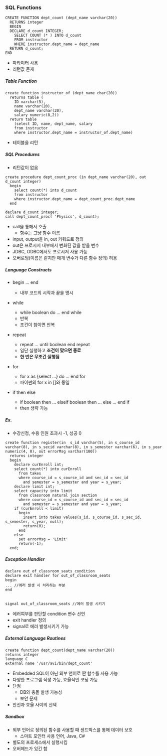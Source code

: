 ### SQL Functions

```
CREATE FUNCTION dept_count (dept_name varchar(20))
  RETURNS integer
  BEGIN
  DECLARE d_count INTEGER;
    SELECT COUNT (* ) INTO d_count
    FROM instructor
    WHERE instructor.dept_name = dept_name
  RETURN d_count;
END
```

- 파라미터 사용
- 리턴값 존재

##### Table Function

```
create function instructor_of (dept_name char(20))
  returns table (
    ID varchar(5),
    name varchar(20),
    dept_name varchar(20),
    salary numeric(8,2))
  return table
    (select ID, name, dept_name, salary
    from instructor
    where instructor.dept_name = instructor_of.dept_name)
```

- 테이블을 리턴

##### SQL Procedures

- 리턴값이 없음

```
create procedure dept_count_proc (in dept_name varchar(20), out d_count integer)
  begin
    select count(*) into d_count
    from instructor
    where instructor.dept_name = dept_count_proc.dept_name
  end
```

```
declare d_count integer;
call dept_count_proc( 'Physics', d_count);
```

- call을 통해서 호출
  - 함수는 그냥 함수 이름
- input, output을 in, out 키워드로 정의
- out은 프로시저 내부에서 변화된 값을 받을 변수
- JDBC, ODBC에서도 프로시저 사용 가능
- 오버로딩(이름은 같지만 매개 변수가 다른 함수 정의) 허용

##### Language Constructs

- begin ... end
  - 내부 코드의 시작과 끝을 명시
- while
  - while boolean do ... end while
  - 반복
  - 조건이 참이면 반복
- repeat
  - repeat ... until boolean end repeat
  - 일단 실행하고 **조건이 맞으면 종료**
  - **한 번은 무조건 실행됨**
- for

  - for x as {select ...} do ... end for
  - 파이썬의 for x in []와 동일

- if then else
  - if boolean then ... elseif boolean then ... else ... end if
  - then 생략 가능

##### Ex.

- 수강신청, 수용 인원 초과시 -1, 성공 0

```
create function register(in  s_id varchar(5), in s_course_id varchar(8), in s_secid varchar(8), in s_semester varchar(6), in s_year numeric(4, 0), out errorMsg varChar(100))
  returns integer
  begin
    declare curEnroll int;
    select count(*) into curEnroll
      from takes
      where course_id = s_course_id and sec_id = sec_id
        and semester = s_semester and year = s_year;
    declare limit int;
    select capacity into limit
      from classroom natural join section
      where course_id = s_course_id and sec_id = sec_id
        and semester = s_semester and year = s_year;
    if (curEnroll < limit)
      begin
        insert into takes values(s_id, s_course_id, s_sec_id, s_semester, s_year, null);
        return(0);
      end
    else
      set errorMsg = 'Limit'
      return(-1);
  end;
```

##### Exception Handler

```
declare out_of_classroom_seats condition
declare exit handler for out_of_classroom_seats
begin
... //에러 발생 시 처리하는 부분
end


signal out_of_classroom_seats //에러 발생 시키기
```

- 에러여부를 판단할 condition 변수 선언
- exit handler 정의
- signal로 에러 발생시키기 가능

##### External Language Routines

```
create function dept_count(dept_name varchar(20))
returns integer
language C
external name '/usr/avi/bin/dept_count'
```

- Embedded SQL이 아닌 외부 언어로 짠 함수를 사용 가능
- 다양한 프로그램 작성 가능, 효율적인 코딩 가능
- 단점
  - DB와 충돌 발생 가능성
  - 보안 문제
- 안전과 효율 사이의 선택

##### Sandbox

- 외부 언어로 정의된 함수를 사용할 때 샌드박스를 통해 데이터 보호
  - 스마트 포인터 사용 언어, Java, C#
- 별도의 프로세스에서 실행시킴
- 오버헤드가 있긴 함
